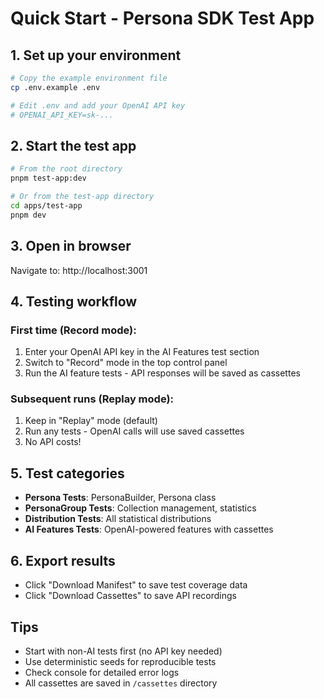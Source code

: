 # Quick Start - Persona SDK Test App

## 1. Set up your environment

```bash
# Copy the example environment file
cp .env.example .env

# Edit .env and add your OpenAI API key
# OPENAI_API_KEY=sk-...
```

## 2. Start the test app

```bash
# From the root directory
pnpm test-app:dev

# Or from the test-app directory
cd apps/test-app
pnpm dev
```

## 3. Open in browser

Navigate to: http://localhost:3001

## 4. Testing workflow

### First time (Record mode):
1. Enter your OpenAI API key in the AI Features test section
2. Switch to "Record" mode in the top control panel
3. Run the AI feature tests - API responses will be saved as cassettes

### Subsequent runs (Replay mode):
1. Keep in "Replay" mode (default)
2. Run any tests - OpenAI calls will use saved cassettes
3. No API costs!

## 5. Test categories

- **Persona Tests**: PersonaBuilder, Persona class
- **PersonaGroup Tests**: Collection management, statistics
- **Distribution Tests**: All statistical distributions
- **AI Features Tests**: OpenAI-powered features with cassettes

## 6. Export results

- Click "Download Manifest" to save test coverage data
- Click "Download Cassettes" to save API recordings

## Tips

- Start with non-AI tests first (no API key needed)
- Use deterministic seeds for reproducible tests
- Check console for detailed error logs
- All cassettes are saved in `/cassettes` directory